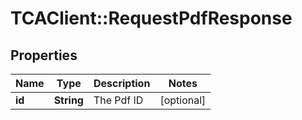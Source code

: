 # TCAClient::RequestPdfResponse

## Properties
Name | Type | Description | Notes
------------ | ------------- | ------------- | -------------
**id** | **String** | The Pdf ID | [optional] 

